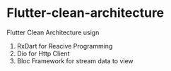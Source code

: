 # Flutter-clean-architecture
Flutter Clean Architecture usign 
1. RxDart for Reacive Programming 
2. Dio for Http Client  
3. Bloc Framework for stream data to view 

